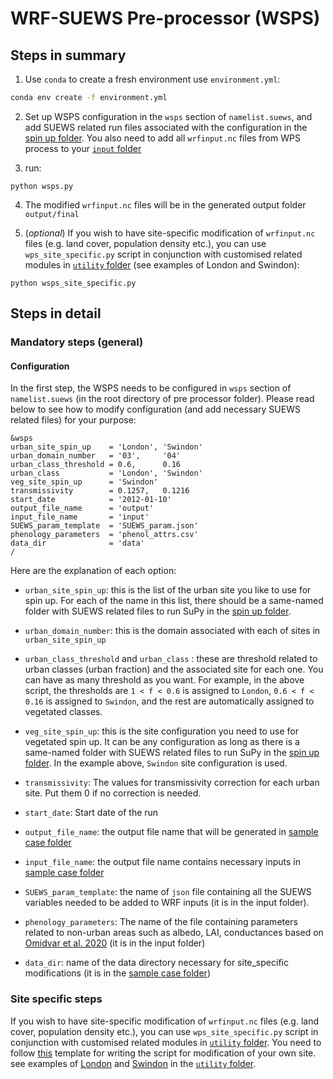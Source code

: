 # WRF-SUEWS Pre-processor (WSPS)

## Steps in summary

1. Use `conda` to create a fresh environment use `environment.yml`:

```bash
conda env create -f environment.yml
```

2. Set up WSPS configuration in the `wsps` section of `namelist.suews`, and add SUEWS related run files associated with the configuration in the [spin up folder](./sample-case/input/spin_ups). You also need to add all `wrfinput.nc` files from WPS process to your [`input` folder](./sample-case/input)

3.  run:
```shell
python wsps.py
```
4. The modified `wrfinput.nc` files will be in the generated output folder `output/final`

5. (*optional*) If you wish to have site-specific modification of `wrfinput.nc` files (e.g. land cover, population density etc.), you can use `wps_site_specific.py` script in conjunction with customised related modules in [`utility` folder](./utility/site_specific) (see examples of London and Swindon):
```shell
python wsps_site_specific.py
```

## Steps in detail
### Mandatory steps (general)

#### Configuration
In the first step, the WSPS needs to be configured in  `wsps` section of `namelist.suews` (in the root directory of pre processor folder). Please read below to see how to modify configuration (and add necessary SUEWS related files) for your purpose:

```
&wsps
urban_site_spin_up    = 'London', 'Swindon'
urban_domain_number   = '03',     '04'
urban_class_threshold = 0.6,      0.16
urban_class           = 'London', 'Swindon'
veg_site_spin_up      = 'Swindon'
transmissivity        = 0.1257,   0.1216
start_date            = '2012-01-10'
output_file_name      = 'output'
input_file_name       = 'input'
SUEWS_param_template  = 'SUEWS_param.json'
phenology_parameters  = 'phenol_attrs.csv'
data_dir              = 'data'
/

```
Here are the explanation of each option:

- `urban_site_spin_up`: this is the list of the urban site you like to use for spin up. For each of the name in this list, there should be a same-named folder with SUEWS related files to run SuPy in the [spin up folder](./sample-case/input/spin_ups).

- `urban_domain_number`: this is the domain associated with each of sites in `urban_site_spin_up`

- `urban_class_threshold` and `urban_class` : these are threshold related to urban classes (urban fraction) and the associated site for each one. You can have as many threshold as you want. For example, in the above script, the thresholds are `1 < f < 0.6` is assigned to `London`, `0.6 < f < 0.16` is assigned to `Swindon`, and the rest are automatically assigned to vegetated classes.

- `veg_site_spin_up`: this is the site configuration you need to use for vegetated spin up. It can be any configuration as long as there is a same-named folder with SUEWS related files to run SuPy in the [spin up folder](./sample-case/input/spin_ups). In the example above, `Swindon` site configuration is used.


- `transmissivity`: The values for transmissivity correction for each urban site. Put them 0 if no correction is needed.

- `start_date`: Start date of the run

- `output_file_name`: the output file name that will be generated in [sample case folder](./sample-case)

- `input_file_name`: the output file name contains necessary inputs in [sample case folder](./sample-case)

- `SUEWS_param_template`: the name of `json` file containing all the SUEWS variables needed to be added to WRF inputs (it is in the input folder).

- `phenology_parameters`: The name of the file containing parameters related to non-urban areas such as albedo, LAI, conductances based on [Omidvar et al. 2020](https://gmd.copernicus.org/preprints/gmd-2020-148/) (it is in the input folder)

- `data_dir`: name of the data directory necessary for site_specific modifications (it is in the [sample case folder](./sample-case))

### Site specific steps

If you wish to have site-specific modification of `wrfinput.nc` files (e.g. land cover, population density etc.), you can use `wps_site_specific.py` script in conjunction with customised related modules in [`utility` folder](./utility).
You need to follow [this](./utility/site_specific/modify_template.py) template for writing the script for modification of your own site. see examples of [London](./utility/site_specific/modify_London.py) and [Swindon](./utility/site_specific/modify_Swindon.py) in the [`utility` folder](./utility/site_specific).
